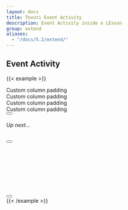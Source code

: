 ```yaml
---
layout: docs
title: Tovuti Event Activity
description: Event Activity inside a LEsson
group: extend
aliases:
  - "/docs/5.2/extend/"
---
```




## Event Activity

<!-- markdownlint-disable -->
{{< example >}}
<div class="container text-center p-0">
  <div class="row g-2">
    <div class="col-12">
      <div class="p-3 bg-light border rounded shadow-sm">Custom column padding</div>
    </div>
    <div class="col-8">
      <div class="p-3 bg-light border rounded shadow-sm">Custom column padding</div>
    </div>
    <div class="col-4">
      <div class="p-3 bg-light border rounded shadow-sm">Custom column padding</div>
    </div>
    <div class="col-8">
      <div class="p-3 bg-light border rounded shadow-sm">Custom column padding</div>
    </div>
    <div class="col-4">
      <div class="d-flex bg-light flex-column gap-2 p-3 border rounded shadow-sm">
        <div class="d-flex align-items-center justify-content-center gap-2">
          <button type="button" class="btn btn-dark"><i class="fa-solid fa-forward"></i></button> <h6 class="my-0 flex-fill text-start">Up next...</h6>
        </div>
        <div class="d-flex align-items-center justify-content-center gap-2">
          <button type="button" class="btn btn-dark"><i class="fa-solid fa-lock"></i></button>
            <div class="next-lesson-cover rounded object-fit-cover" style="background-image: url(/docs/5.2/assets/img/tovuti/pricing-modifiers/img/illustration.jpg); min-width:140px; min-height:140px; max-width: 100%; max-height: 100%; width: auto;"></div>
          <button type="button" class="btn btn-dark"><i class="fa-solid fa-lock"></i></button>
        </div>
      </div>
    </div>
  </div>
</div>
{{< /example >}}


<!-- markdownlint-restore -->
